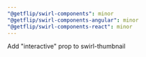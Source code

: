 ```yaml
---
"@getflip/swirl-components": minor
"@getflip/swirl-components-angular": minor
"@getflip/swirl-components-react": minor
---
```


Add "interactive" prop to swirl-thumbnail
